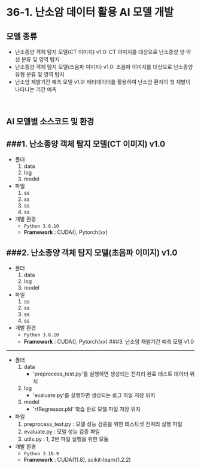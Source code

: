 # 36-1. 난소암 데이터 활용 AI 모델 개발


## 모델 종류
- 난소종양 객체 탐지 모델(CT 이미지) v1.0: CT 이미지를 대상으로 난소종양 양⋅악성 분류 및 영역 탐지
- 난소종양 객체 탐지 모델(초음파 이미지) v1.0: 초음파 이미지를 대상으로 난소종양 유형 분류 및 영역 탐지
- 난소암 재발기간 예측 모델 v1.0: 메타데이터를 활용하여 난소암 환자의 첫 재발이 나타나는 기간 예측
<br>

## AI 모델별 소스코드 및 환경 
###1. 난소종양 객체 탐지 모델(CT 이미지) v1.0
---
- 폴더
  1) data
  2) log
  3) model
- 파일
  1) ss
  2) ss
  3) ss
  4) ss
- 개발 환경
  - `Python 3.8.10`
  - **Framework** : CUDA(), Pytorch(xx)

###2. 난소종양 객체 탐지 모델(초음파 이미지) v1.0
---
- 폴더
  1) data
  2) log
  3) model
- 파일
  1) ss
  2) ss
  3) ss
  4) ss
- 개발 환경
  - `Python 3.8.10`
  - **Framework** : CUDA(), Pytorch(xx)
###3. 난소암 재발기간 예측 모델 v1.0
---
- 폴더
  1) data
     - 'preprocess_test.py'를 실행하면 생성되는 전처리 완료 테스트 데이터 위치 
  2) log
     - 'evaluate.py'를 실행하면 생성되는 로그 파일 저장 위치
  3) model
     - 'rfRegressor.pkl' 학습 완료 모델 파일 저장 위치
- 파일
  1) preprocess_test.py : 모델 성능 검증을 위한 테스트셋 전처리 실행 파일
  2) evaluate.py : 모델 성능 검증 파일
  3) utils.py : 1, 2번 파일 실행을 위한 모듈
- 개발 환경
  - `Python 3.10.9`
  - **Framework** : CUDA(11.8), scikit-learn(1.2.2)
